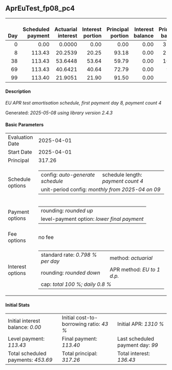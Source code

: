 <h2>AprEuTest_fp08_pc4</h2>
<table>
    <thead style="vertical-align: bottom;">
        <th style="text-align: right;">Day</th>
        <th style="text-align: right;">Scheduled payment</th>
        <th style="text-align: right;">Actuarial interest</th>
        <th style="text-align: right;">Interest portion</th>
        <th style="text-align: right;">Principal portion</th>
        <th style="text-align: right;">Interest balance</th>
        <th style="text-align: right;">Principal balance</th>
        <th style="text-align: right;">Total actuarial interest</th>
        <th style="text-align: right;">Total interest</th>
        <th style="text-align: right;">Total principal</th>
    </thead>
    <tr style="text-align: right;">
        <td class="ci00">0</td>
        <td class="ci01" style="white-space: nowrap;">0.00</td>
        <td class="ci02">0.0000</td>
        <td class="ci03">0.00</td>
        <td class="ci04">0.00</td>
        <td class="ci05">0.00</td>
        <td class="ci06">317.26</td>
        <td class="ci07">0.0000</td>
        <td class="ci08">0.00</td>
        <td class="ci09">0.00</td>
    </tr>
    <tr style="text-align: right;">
        <td class="ci00">8</td>
        <td class="ci01" style="white-space: nowrap;">113.43</td>
        <td class="ci02">20.2539</td>
        <td class="ci03">20.25</td>
        <td class="ci04">93.18</td>
        <td class="ci05">0.00</td>
        <td class="ci06">224.08</td>
        <td class="ci07">20.2539</td>
        <td class="ci08">20.25</td>
        <td class="ci09">93.18</td>
    </tr>
    <tr style="text-align: right;">
        <td class="ci00">38</td>
        <td class="ci01" style="white-space: nowrap;">113.43</td>
        <td class="ci02">53.6448</td>
        <td class="ci03">53.64</td>
        <td class="ci04">59.79</td>
        <td class="ci05">0.00</td>
        <td class="ci06">164.29</td>
        <td class="ci07">73.8986</td>
        <td class="ci08">73.89</td>
        <td class="ci09">152.97</td>
    </tr>
    <tr style="text-align: right;">
        <td class="ci00">69</td>
        <td class="ci01" style="white-space: nowrap;">113.43</td>
        <td class="ci02">40.6421</td>
        <td class="ci03">40.64</td>
        <td class="ci04">72.79</td>
        <td class="ci05">0.00</td>
        <td class="ci06">91.50</td>
        <td class="ci07">114.5407</td>
        <td class="ci08">114.53</td>
        <td class="ci09">225.76</td>
    </tr>
    <tr style="text-align: right;">
        <td class="ci00">99</td>
        <td class="ci01" style="white-space: nowrap;">113.40</td>
        <td class="ci02">21.9051</td>
        <td class="ci03">21.90</td>
        <td class="ci04">91.50</td>
        <td class="ci05">0.00</td>
        <td class="ci06">0.00</td>
        <td class="ci07">136.4458</td>
        <td class="ci08">136.43</td>
        <td class="ci09">317.26</td>
    </tr>
</table>
<h4>Description</h4>
<p><i>EU APR test amortisation schedule, first payment day 8, payment count 4</i></p>
<p>Generated: <i>2025-05-08 using library version 2.4.3</i></p>
<h4>Basic Parameters</h4>
<table>
    <tr>
        <td>Evaluation Date</td>
        <td>2025-04-01</td>
    </tr>
    <tr>
        <td>Start Date</td>
        <td>2025-04-01</td>
    </tr>
    <tr>
        <td>Principal</td>
        <td>317.26</td>
    </tr>
    <tr>
        <td>Schedule options</td>
        <td>
            <table>
                <tr>
                    <td>config: <i>auto-generate schedule</i></td>
                    <td>schedule length: <i><i>payment count</i> 4</i></td>
                </tr>
                <tr>
                    <td colspan="2" style="white-space: nowrap;">unit-period config: <i>monthly from 2025-04 on 09</i></td>
                </tr>
            </table>
        </td>
    </tr>
    <tr>
        <td>Payment options</td>
        <td>
            <table>
                <tr>
                    <td>rounding: <i>rounded up</i></td>
                </tr>
                <tr>
                    <td>level-payment option: <i>lower&nbsp;final&nbsp;payment</i></td>
                </tr>
            </table>
        </td>
    </tr>
    <tr>
        <td>Fee options</td>
        <td>no fee
        </td>
    </tr>
    <tr>
        <td>Interest options</td>
        <td>
            <table>
                <tr>
                    <td>standard rate: <i>0.798 % per day</i></td>
                    <td>method: <i>actuarial</i></td>
                </tr>
                <tr>
                    <td>rounding: <i>rounded down</i></td>
                    <td>APR method: <i>EU to 1 d.p.</i></td>
                </tr>
                <tr>
                    <td colspan="2">cap: <i>total 100 %; daily 0.8 %</td>
                </tr>
            </table>
        </td>
    </tr>
</table>
<h4>Initial Stats</h4>
<table>
    <tr>
        <td>Initial interest balance: <i>0.00</i></td>
        <td>Initial cost-to-borrowing ratio: <i>43 %</i></td>
        <td>Initial APR: <i>1310 %</i></td>
    </tr>
    <tr>
        <td>Level payment: <i>113.43</i></td>
        <td>Final payment: <i>113.40</i></td>
        <td>Last scheduled payment day: <i>99</i></td>
    </tr>
    <tr>
        <td>Total scheduled payments: <i>453.69</i></td>
        <td>Total principal: <i>317.26</i></td>
        <td>Total interest: <i>136.43</i></td>
    </tr>
</table>